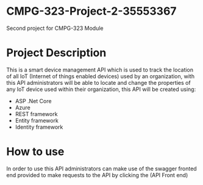 # CMPG-323-Project-2-35553367

Second project for CMPG-323 Module

# Project Description

This is a smart device management API which is used to track the location of all IoT (Internet of things enabled devices) used by an organization, with this API administrators will be able to locate and change the properties of any IoT device used within their organization, this API will be created using:

- ASP .Net Core
- Azure
- REST framework
- Entity framework
- Identity framework

# How to use

In order to use this API administrators can make use of the swagger fronted end provided to make requests to the API by clicking the (API Front end)
